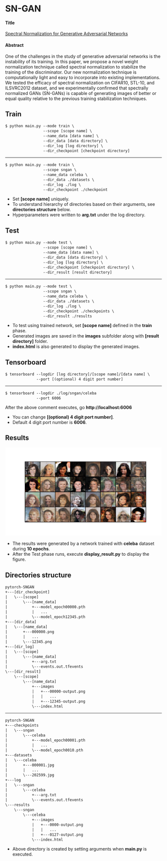 # SN-GAN

#### Title
[Spectral Normalization for Generative Adversarial Networks](https://arxiv.org/abs/1802.05957)

#### Abstract
One of the challenges in the study of generative adversarial networks is the instability of its training. In this paper, we propose a novel weight normalization technique called spectral normalization to stabilize the training of the discriminator. Our new normalization technique is computationally light and easy to incorporate into existing implementations. We tested the efficacy of spectral normalization on CIFAR10, STL-10, and ILSVRC2012 dataset, and we experimentally confirmed that spectrally normalized GANs (SN-GANs) is capable of generating images of better or equal quality relative to the previous training stabilization techniques.
        
## Train
    $ python main.py --mode train \
                     --scope [scope name] \
                     --name_data [data name] \
                     --dir_data [data directory] \
                     --dir_log [log directory] \
                     --dir_checkpoint [checkpoint directory]
---
    $ python main.py --mode train \
                     --scope sngan \
                     --name_data celeba \
                     --dir_data ./datasets \
                     --dir_log ./log \
                     --dir_checkpoint ./checkpoint

* Set **[scope name]** uniquely.
* To understand hierarchy of directories based on their arguments, see **directories structure** below. 
* Hyperparameters were written to **arg.txt** under the log directory.

## Test
    $ python main.py --mode test \
                     --scope [scope name] \
                     --name_data [data name] \
                     --dir_data [data directory] \
                     --dir_log [log directory] \
                     --dir_checkpoint [checkpoint directory] \
                     --dir_result [result directory]
---
    $ python main.py --mode test \
                     --scope sngan \
                     --name_data celeba \
                     --dir_data ./datasets \
                     --dir_log ./log \
                     --dir_checkpoint ./checkpoints \
                     --dir_result ./results

* To test using trained network, set **[scope name]** defined in the **train** phase.
* Generated images are saved in the **images** subfolder along with **[result directory]** folder.
* **index.html** is also generated to display the generated images.  


## Tensorboard
    $ tensorboard --logdir [log directory]/[scope name]/[data name] \
                  --port [(optional) 4 digit port number]
---
    $ tensorboard --logdir ./log/sngan/celeba
                  --port 6006
                  
After the above comment executes, go **http://localhost:6006**

* You can change **[(optional) 4 digit port number]**.
* Default 4 digit port number is **6006**.


## Results
![alt text](./img/generated_images.png "Generated Images by SN-GAN")
* The results were generated by a network trained with **celeba** dataset during **10 epochs**.
* After the Test phase runs, execute **display_result.py** to display the figure.


## Directories structure
    pytorch-SNGAN
    +---[dir_checkpoint]
    |   \---[scope]
    |       \---[name_data]
    |           +---model_epoch00000.pth
    |           |   ...
    |           \---model_epoch12345.pth
    +---[dir_data]
    |   \---[name_data]
    |       +---000000.png
    |       |   ...
    |       \---12345.png
    +---[dir_log]
    |   \---[scope]
    |       \---[name_data]
    |           +---arg.txt
    |           \---events.out.tfevents
    \---[dir_result]
        \---[scope]
            \---[name_data]
                +---images
                |   +---00000-output.png
                |   |   ...
                |   +---12345-output.png
                \---index.html

---

    pytorch-SNGAN
    +---checkpoints
    |   \---sngan
    |       \---celeba
    |           +---model_epoch00001.pth
    |           |   ...
    |           \---model_epoch0010.pth
    +---datasets
    |   \---celeba
    |       +---000001.jpg
    |       |   ...
    |       \---202599.jpg
    +---log
    |   \---sngan
    |       \---celeba
    |           +---arg.txt
    |           \---events.out.tfevents
    \---results
        \---sngan
            \---celeba
                +---images
                |   +---0000-output.png
                |   |   ...
                |   +---0127-output.png
                \---index.html
 
* Above directory is created by setting arguments when **main.py** is executed.               
        